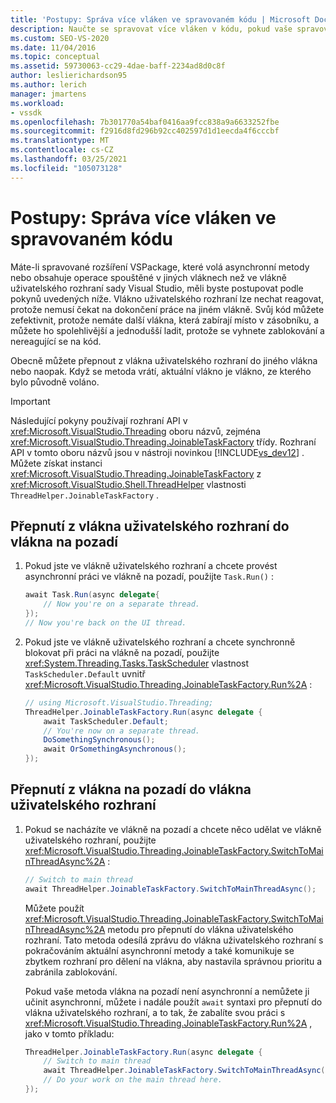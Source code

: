 ```yaml
---
title: 'Postupy: Správa více vláken ve spravovaném kódu | Microsoft Docs'
description: Naučte se spravovat více vláken v kódu, pokud vaše spravovaná rozšíření VSPackage volá asynchronní metody nebo obsahuje operace ve vláknu uživatelského rozhraní sady Visual Studio.
ms.custom: SEO-VS-2020
ms.date: 11/04/2016
ms.topic: conceptual
ms.assetid: 59730063-cc29-4dae-baff-2234ad8d0c8f
author: leslierichardson95
ms.author: lerich
manager: jmartens
ms.workload:
- vssdk
ms.openlocfilehash: 7b301770a54baf0416aa9fcc838a9a6633252fbe
ms.sourcegitcommit: f2916d8fd296b92cc402597d1d1eecda4f6cccbf
ms.translationtype: MT
ms.contentlocale: cs-CZ
ms.lasthandoff: 03/25/2021
ms.locfileid: "105073128"
---
```

# <a name="how-to-manage-multiple-threads-in-managed-code"></a>Postupy: Správa více vláken ve spravovaném kódu
Máte-li spravované rozšíření VSPackage, které volá asynchronní metody nebo obsahuje operace spouštěné v jiných vláknech než ve vlákně uživatelského rozhraní sady Visual Studio, měli byste postupovat podle pokynů uvedených níže. Vlákno uživatelského rozhraní lze nechat reagovat, protože nemusí čekat na dokončení práce na jiném vlákně. Svůj kód můžete zefektivnit, protože nemáte další vlákna, která zabírají místo v zásobníku, a můžete ho spolehlivější a jednodušší ladit, protože se vyhnete zablokování a nereagující se na kód.

 Obecně můžete přepnout z vlákna uživatelského rozhraní do jiného vlákna nebo naopak. Když se metoda vrátí, aktuální vlákno je vlákno, ze kterého bylo původně voláno.

> [!IMPORTANT]
> Následující pokyny používají rozhraní API v <xref:Microsoft.VisualStudio.Threading> oboru názvů, zejména <xref:Microsoft.VisualStudio.Threading.JoinableTaskFactory> třídy. Rozhraní API v tomto oboru názvů jsou v nástroji novinkou [!INCLUDE[vs_dev12](../extensibility/includes/vs_dev12_md.md)] . Můžete získat instanci <xref:Microsoft.VisualStudio.Threading.JoinableTaskFactory> z <xref:Microsoft.VisualStudio.Shell.ThreadHelper> vlastnosti `ThreadHelper.JoinableTaskFactory` .

## <a name="switch-from-the-ui-thread-to-a-background-thread"></a>Přepnutí z vlákna uživatelského rozhraní do vlákna na pozadí

1. Pokud jste ve vlákně uživatelského rozhraní a chcete provést asynchronní práci ve vlákně na pozadí, použijte `Task.Run()` :

    ```csharp
    await Task.Run(async delegate{
        // Now you're on a separate thread.
    });
    // Now you're back on the UI thread.

    ```

2. Pokud jste ve vlákně uživatelského rozhraní a chcete synchronně blokovat při práci na vlákně na pozadí, použijte <xref:System.Threading.Tasks.TaskScheduler> vlastnost `TaskScheduler.Default` uvnitř <xref:Microsoft.VisualStudio.Threading.JoinableTaskFactory.Run%2A> :

    ```csharp
    // using Microsoft.VisualStudio.Threading;
    ThreadHelper.JoinableTaskFactory.Run(async delegate {
        await TaskScheduler.Default;
        // You're now on a separate thread.
        DoSomethingSynchronous();
        await OrSomethingAsynchronous();
    });
    ```

## <a name="switch-from-a-background-thread-to-the-ui-thread"></a>Přepnutí z vlákna na pozadí do vlákna uživatelského rozhraní

1. Pokud se nacházíte ve vlákně na pozadí a chcete něco udělat ve vlákně uživatelského rozhraní, použijte <xref:Microsoft.VisualStudio.Threading.JoinableTaskFactory.SwitchToMainThreadAsync%2A> :

    ```csharp
    // Switch to main thread
    await ThreadHelper.JoinableTaskFactory.SwitchToMainThreadAsync();
    ```

     Můžete použít <xref:Microsoft.VisualStudio.Threading.JoinableTaskFactory.SwitchToMainThreadAsync%2A> metodu pro přepnutí do vlákna uživatelského rozhraní. Tato metoda odesílá zprávu do vlákna uživatelského rozhraní s pokračováním aktuální asynchronní metody a také komunikuje se zbytkem rozhraní pro dělení na vlákna, aby nastavila správnou prioritu a zabránila zablokování.

     Pokud vaše metoda vlákna na pozadí není asynchronní a nemůžete ji učinit asynchronní, můžete i nadále použít `await` syntaxi pro přepnutí do vlákna uživatelského rozhraní, a to tak, že zabalíte svou práci s <xref:Microsoft.VisualStudio.Threading.JoinableTaskFactory.Run%2A> , jako v tomto příkladu:

    ```csharp
    ThreadHelper.JoinableTaskFactory.Run(async delegate {
        // Switch to main thread
        await ThreadHelper.JoinableTaskFactory.SwitchToMainThreadAsync();
        // Do your work on the main thread here.
    });
    ```
